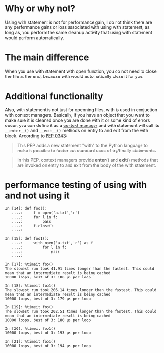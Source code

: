 # Why or why not?

Using with statement is not for performance gain, I do not think there are any performance gains or loss associated with using with statement, as long as, you perform the same cleanup activity that using with statement would perform automatically.

# The main difference

When you use with statement with open function, you do not need to close the file at the end, because with would automatically close it for you.

# Additional functionality

Also, with statement is not just for openning files, with is used in conjuction with context managers. Basically, if you have an object that you want to make sure it is cleaned once you are done with it or some kind of errors occur, you can define it as a [context manager](https://docs.python.org/2/library/contextlib.html) and with statement will call its `__enter__()` and `__exit__()` methods on entry to and exit from the with block. According to [PEP 0343](https://www.python.org/dev/peps/pep-0343/):

>This PEP adds a new statement "with" to the Python language to make it possible to factor out standard uses of try/finally statements.

>In this PEP, context managers provide __enter__() and __exit__() methods that are invoked on entry to and exit from the body of the with statement.

# performance testing of using with and not using it

```
In [14]: def foo():
   ....:     f = open('a.txt','r')
   ....:     for l in f:
   ....:         pass
   ....:     f.close()
   ....:

In [15]: def foo1():
   ....:     with open('a.txt','r') as f:
   ....:         for l in f:
   ....:             pass
   ....:

In [17]: %timeit foo()
The slowest run took 41.91 times longer than the fastest. This could mean that an intermediate result is being cached
10000 loops, best of 3: 186 µs per loop

In [18]: %timeit foo1()
The slowest run took 206.14 times longer than the fastest. This could mean that an intermediate result is being cached
10000 loops, best of 3: 179 µs per loop

In [19]: %timeit foo()
The slowest run took 202.51 times longer than the fastest. This could mean that an intermediate result is being cached
10000 loops, best of 3: 180 µs per loop

In [20]: %timeit foo1()
10000 loops, best of 3: 193 µs per loop

In [21]: %timeit foo1()
10000 loops, best of 3: 194 µs per loop
```

